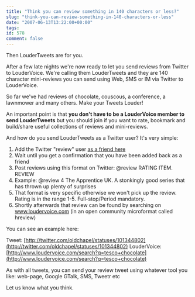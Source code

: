 ```yaml
---
title: "Think you can review something in 140 characters or less?"
slug: "think-you-can-review-something-in-140-characters-or-less"
date: "2007-06-13T13:22:00+00:00"
tags:
id: 578
comment: false
---
```


Then LouderTweets are for you. 

After a few late nights we're now ready to let you send reviews from Twitter to LouderVoice. We're calling them LouderTweets and they are 140 character mini-reviews you can send using Web, SMS or IM via Twitter to LouderVoice. 

So far we've had reviews of chocolate, couscous, a conference, a lawnmower and many others. Make your Tweets Louder!

An important point is that **you don't have to be a LouderVoice member to send LouderTweets** but you should join if you want to rate, bookmark and build/share useful collections of reviews and mini-reviews.

And how do you send LouderTweets as a Twitter user? It's very simple:

1.  Add the Twitter "review" user [as a friend here](http://twitter.com/review)
2.  Wait until you get a confirmation that you have been added back as a friend
3.  Post reviews using this format on Twitter:  @review RATING ITEM. REVIEW
4.  Example:   @review 4 The Apprentice UK. A stonkingly good series that has thrown up plenty of surprises
5.  That format is very specific otherwise we won't pick up the review. Rating is in the range 1-5\. Full-stop/Period mandatory.
6.  Shortly afterwards that review can be found by searching on www.loudervoice.com (in an open community microformat called hreview)

You can see an example here:

Tweet: [http://twitter.com/oldchapel/statuses/101344802](http://twitter.com/oldchapel/statuses/101344802)
LouderVoice: [http://www.loudervoice.com/search?q=tesco+chocolate](http://www.loudervoice.com/search?q=tesco+chocolate)

As with all tweets, you can send your review tweet using whatever tool you like: web-page, Google GTalk, SMS, Tweetr etc

Let us know what you think.
